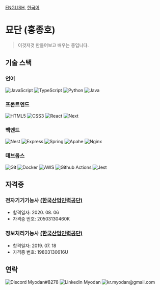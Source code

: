 [ENGLISH](README.md), [한국어](README-KR.md)

# 묘단 (홍종호)

> 이것저것 만들어보고 배우는 중입니다.

## 기술 스택

### 언어

![JavaScript](https://img.shields.io/badge/JavaScript-282C34?logo=javascript&logoColor=F7DF1E)
![TypeScript](https://img.shields.io/badge/TypeScript-282C34?logo=typescript&logoColor=3178C6)
![Python](https://img.shields.io/badge/Python-282C34?logo=python&logoColor=3776AB)
![Java](https://img.shields.io/badge/Java-282C34?logo=java&logoColor=007396)

### 프론트엔드

![HTML5](https://img.shields.io/badge/HTML5-282C34?logo=html5&logoColor=E34F26)
![CSS3](https://img.shields.io/badge/CSS3-282C34?logo=css3&logoColor=1572B6)
![React](https://img.shields.io/badge/React-282C34?logo=react&logoColor=61DAFB)
![Next](https://img.shields.io/badge/Next-282C34?logo=next.js&logoColor=000000)

### 백엔드

![Nest](https://img.shields.io/badge/Nest-282C34?logo=nestjs&logoColor=E0234E)
![Express](https://img.shields.io/badge/Express-282C34?logo=express&logoColor=000000)
![Spring](https://img.shields.io/badge/Spring-282C34?logo=spring&logoColor=6DB33F)
![Apahe](https://img.shields.io/badge/Apache-282C34?logo=apache&logoColor=D22128)
![Nginx](https://img.shields.io/badge/Nginx-282C34?logo=nginx&logoColor=009639)

### 데브옵스

![Git](https://img.shields.io/badge/Git-282C34?logo=git&logoColor=F05032)
![Docker](https://img.shields.io/badge/Docker-282C34?logo=docker&logoColor=2496ED)
![AWS](https://img.shields.io/badge/Amazon%20AWS-282C34?logo=amazon%20aws&logoColor=232F3E)
![Github Actions](https://img.shields.io/badge/Github%20Actions-282C34?logo=github%20actions&logoColor=2088FF)
![Jest](https://img.shields.io/badge/Jest-282C34?logo=jest&logoColor=C21325)

## 자격증

### 전자기기기능사 [(한국산업인력공단)](https://hrdkorea.or.kr)

- 합격일자: 2020. 08. 06
- 자격증 번호: 20503130460K

### 정보처리기능사 [(한국산업인력공단)](https://hrdkorea.or.kr)

- 합격일자: 2019. 07. 18
- 자격증 번호: 19803130616U

## 연락

![Discord Myodan#8278](https://img.shields.io/badge/Myodan%238278-5865F2?logo=discord&logoColor=FFFFFF)
![Linkedin Myodan](https://img.shields.io/badge/Myodan-0077B5?logo=linkedin&logoColor=FFFFFF)
![kr.myodan@gmail.com](https://img.shields.io/badge/kr.myodan@gmail.com-D14836?logo=gmail&logoColor=FFFFFF)
